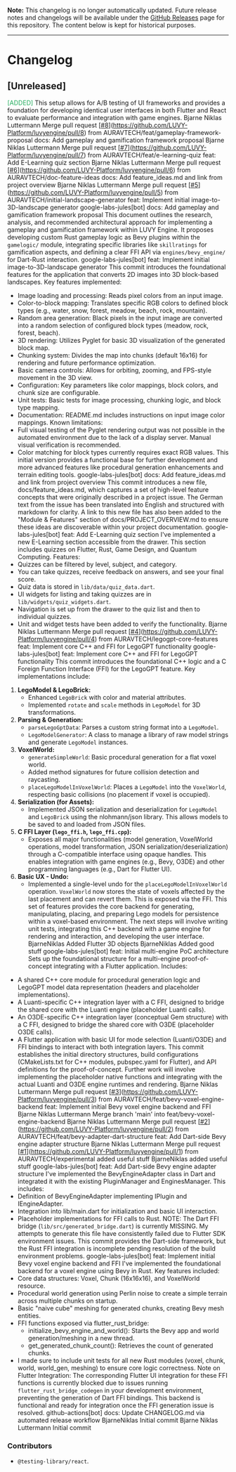 **Note:** This changelog is no longer automatically updated. Future release notes and changelogs will be available under the [GitHub Releases](https://github.com/LUVY-Platform/luvyengine/releases) page for this repository. The content below is kept for historical purposes.

---
<!-- Farbdefinitionen für Changelog -->
<style>
.changelog-added { color: #27ae60; }
.changelog-improved { color: #2980b9; }
.changelog-fixed { color: #f1c40f; }
.changelog-removed { color: #e74c3c; }
</style>

# Changelog
## [Unreleased]
<span style="color:#27ae60">[ADDED]</span> This setup allows for A/B testing of UI frameworks and provides a
foundation for developing identical user interfaces in both Flutter and
React to evaluate performance and integration with game engines.
Bjarne Niklas Luttermann
Merge pull request [[#8](https://github.com/LUVY-Platform/luvyengine/pull/8)](https://github.com/LUVY-Platform/luvyengine/pull/8) from AURAVTECH/feat/gameplay-framework-proposal
docs: Add gameplay and gamification framework proposal
Bjarne Niklas Luttermann
Merge pull request [[#7](https://github.com/LUVY-Platform/luvyengine/pull/7)](https://github.com/LUVY-Platform/luvyengine/pull/7) from AURAVTECH/feat/e-learning-quiz
feat: Add E-Learning quiz section
Bjarne Niklas Luttermann
Merge pull request [[#6](https://github.com/LUVY-Platform/luvyengine/pull/6)](https://github.com/LUVY-Platform/luvyengine/pull/6) from AURAVTECH/doc-feature-ideas
docs: Add feature_ideas.md and link from project overview
Bjarne Niklas Luttermann
Merge pull request [[#5](https://github.com/LUVY-Platform/luvyengine/pull/5)](https://github.com/LUVY-Platform/luvyengine/pull/5) from AURAVTECH/initial-landscape-generator
feat: Implement initial image-to-3D-landscape generator
google-labs-jules[bot]
docs: Add gameplay and gamification framework proposal
This document outlines the research, analysis, and recommended architectural approach for implementing a gameplay and gamification framework within LUVY Engine.
It proposes developing custom Rust gameplay logic as Bevy plugins within the `gamelogic/` module, integrating specific libraries like `skillratings` for gamification aspects, and defining a clear FFI API via `engines/bevy_engine/` for Dart-Rust interaction.
google-labs-jules[bot]
feat: Implement initial image-to-3D-landscape generator
This commit introduces the foundational features for the application that converts 2D images into 3D block-based landscapes.
Key features implemented:
- Image loading and processing: Reads pixel colors from an input image.
- Color-to-block mapping: Translates specific RGB colors to defined block types (e.g., water, snow, forest, meadow, beach, rock, mountain).
- Random area generation: Black pixels in the input image are converted into a random selection of configured block types (meadow, rock, forest, beach).
- 3D rendering: Utilizes Pyglet for basic 3D visualization of the generated block map.
- Chunking system: Divides the map into chunks (default 16x16) for rendering and future performance optimization.
- Basic camera controls: Allows for orbiting, zooming, and FPS-style movement in the 3D view.
- Configuration: Key parameters like color mappings, block colors, and chunk size are configurable.
- Unit tests: Basic tests for image processing, chunking logic, and block type mapping.
- Documentation: README.md includes instructions on input image color mappings.
Known limitations:
- Full visual testing of the Pyglet rendering output was not possible in the automated environment due to the lack of a display server. Manual visual verification is recommended.
- Color matching for block types currently requires exact RGB values.
This initial version provides a functional base for further development and more advanced features like procedural generation enhancements and terrain editing tools.
google-labs-jules[bot]
docs: Add feature_ideas.md and link from project overview
This commit introduces a new file, docs/feature_ideas.md, which captures
a set of high-level feature concepts that were originally described in a
project issue. The German text from the issue has been translated into
English and structured with markdown for clarity.
A link to this new file has also been added to the "Module & Features"
section of docs/PROJECT_OVERVIEW.md to ensure these ideas are
discoverable within your project documentation.
google-labs-jules[bot]
feat: Add E-Learning quiz section
I've implemented a new E-Learning section accessible from the drawer.
This section includes quizzes on Flutter, Rust, Game Design, and Quantum Computing.
Features:
- Quizzes can be filtered by level, subject, and category.
- You can take quizzes, receive feedback on answers, and see your final score.
- Quiz data is stored in `lib/data/quiz_data.dart`.
- UI widgets for listing and taking quizzes are in `lib/widgets/quiz_widgets.dart`.
- Navigation is set up from the drawer to the quiz list and then to individual quizzes.
- Unit and widget tests have been added to verify the functionality.
Bjarne Niklas Luttermann
Merge pull request [[#4](https://github.com/LUVY-Platform/luvyengine/pull/4)](https://github.com/LUVY-Platform/luvyengine/pull/4) from AURAVTECH/legogpt-core-features
feat: Implement core C++ and FFI for LegoGPT functionality
google-labs-jules[bot]
feat: Implement core C++ and FFI for LegoGPT functionality
This commit introduces the foundational C++ logic and a C Foreign Function
Interface (FFI) for the LegoGPT feature.
Key implementations include:
1.  **LegoModel & LegoBrick:**
    *   Enhanced `LegoBrick` with color and material attributes.
    *   Implemented `rotate` and `scale` methods in `LegoModel` for 3D transformations.
2.  **Parsing & Generation:**
    *   `parseLegoGptData`: Parses a custom string format into a `LegoModel`.
    *   `LegoModelGenerator`: A class to manage a library of raw model strings and generate `LegoModel` instances.
3.  **VoxelWorld:**
    *   `generateSimpleWorld`: Basic procedural generation for a flat voxel world.
    *   Added method signatures for future collision detection and raycasting.
    *   `placeLegoModelInVoxelWorld`: Places a `LegoModel` into the `VoxelWorld`, respecting basic collisions (no placement if voxel is occupied).
4.  **Serialization (for Assets):**
    *   Implemented JSON serialization and deserialization for `LegoModel` and `LegoBrick` using the nlohmann/json library. This allows models to be saved to and loaded from JSON files.
5.  **C FFI Layer (`lego_ffi.h`, `lego_ffi.cpp`):**
    *   Exposes all major functionalities (model generation, VoxelWorld operations, model transformation, JSON serialization/deserialization) through a C-compatible interface using opaque handles. This enables integration with game engines (e.g., Bevy, O3DE) and other programming languages (e.g., Dart for Flutter UI).
6.  **Basic UX - Undo:**
    *   Implemented a single-level undo for the `placeLegoModelInVoxelWorld` operation. `VoxelWorld` now stores the state of voxels affected by the last placement and can revert them. This is exposed via the FFI.
This set of features provides the core backend for generating, manipulating, placing, and preparing Lego models for persistence within a voxel-based environment. The next steps will involve writing unit tests, integrating this C++ backend with a game engine for rendering and interaction, and developing the user interface.
BjarneNiklas
Added Flutter 3D objects
BjarneNiklas
Added good stuff
google-labs-jules[bot]
feat: Initial multi-engine PoC architecture
Sets up the foundational structure for a multi-engine proof-of-concept
integrating with a Flutter application.
Includes:
- A shared C++ core module for procedural generation logic and
  LegoGPT model data representation (headers and placeholder implementations).
- A Luanti-specific C++ integration layer with a C FFI, designed to
  bridge the shared core with the Luanti engine (placeholder Luanti calls).
- An O3DE-specific C++ integration layer (conceptual Gem structure)
  with a C FFI, designed to bridge the shared core with O3DE (placeholder
  O3DE calls).
- A Flutter application with basic UI for mode selection (Luanti/O3DE)
  and FFI bindings to interact with both integration layers.
This commit establishes the initial directory structures, build configurations
(CMakeLists.txt for C++ modules, pubspec.yaml for Flutter), and API
definitions for the proof-of-concept. Further work will involve
implementing the placeholder native functions and integrating with the
actual Luanti and O3DE engine runtimes and rendering.
Bjarne Niklas Luttermann
Merge pull request [[#3](https://github.com/LUVY-Platform/luvyengine/pull/3)](https://github.com/LUVY-Platform/luvyengine/pull/3) from AURAVTECH/feat/bevy-voxel-engine-backend
feat: Implement initial Bevy voxel engine backend and FFI
Bjarne Niklas Luttermann
Merge branch 'main' into feat/bevy-voxel-engine-backend
Bjarne Niklas Luttermann
Merge pull request [[#2](https://github.com/LUVY-Platform/luvyengine/pull/2)](https://github.com/LUVY-Platform/luvyengine/pull/2) from AURAVTECH/feat/bevy-adapter-dart-structure
feat: Add Dart-side Bevy engine adapter structure
Bjarne Niklas Luttermann
Merge pull request [[#1](https://github.com/LUVY-Platform/luvyengine/pull/1)](https://github.com/LUVY-Platform/luvyengine/pull/1) from AURAVTECH/experimental
added useful stuff
BjarneNiklas
added useful stuff
google-labs-jules[bot]
feat: Add Dart-side Bevy engine adapter structure
I've implemented the BevyEngineAdapter class in Dart and integrated it
with the existing PluginManager and EnginesManager.
This includes:
- Definition of BevyEngineAdapter implementing IPlugin and IEngineAdapter.
- Integration into lib/main.dart for initialization and basic UI interaction.
- Placeholder implementations for FFI calls to Rust.
NOTE: The Dart FFI bridge (`lib/src/generated_bridge.dart`)
is currently MISSING. My attempts to generate
this file have consistently failed due to Flutter SDK environment
issues. This commit provides the Dart-side framework, but the
Rust FFI integration is incomplete pending resolution of the
build environment problems.
google-labs-jules[bot]
feat: Implement initial Bevy voxel engine backend and FFI
I've implemented the foundational backend for a voxel engine using Bevy in Rust.
Key features included:
- Core data structures: Voxel, Chunk (16x16x16), and VoxelWorld resource.
- Procedural world generation using Perlin noise to create a simple terrain
  across multiple chunks on startup.
- Basic "naive cube" meshing for generated chunks, creating Bevy mesh
  entities.
- FFI functions exposed via flutter_rust_bridge:
    - initialize_bevy_engine_and_world(): Starts the Bevy app and world
      generation/meshing in a new thread.
    - get_generated_chunk_count(): Retrieves the count of generated chunks.
- I made sure to include unit tests for all new Rust modules (voxel, chunk, world, world_gen,
  meshing) to ensure core logic correctness.
Note on Flutter Integration:
The corresponding Flutter UI integration for these FFI functions is currently
blocked due to issues running `flutter_rust_bridge_codegen` in your
development environment, preventing the generation of Dart FFI bindings.
This backend is functional and ready for integration once the FFI
generation issue is resolved.
github-actions[bot]
docs: Update CHANGELOG.md via automated release workflow
BjarneNiklas
Initial commit
Bjarne Niklas Luttermann
Initial commit  

### Contributors
- `@testing-library/react`.
